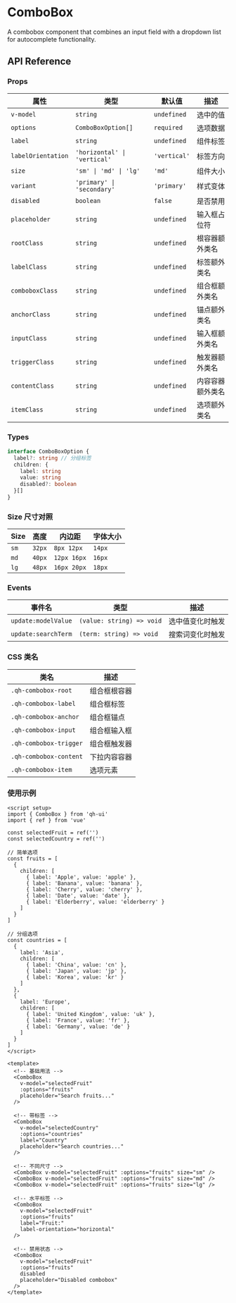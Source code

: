 # ComboBox
A combobox component that combines an input field with a dropdown list for autocomplete functionality.

<script setup>
import { ComboBox } from 'qh-ui'
import { ref } from 'vue'

const selectedValue = ref('')

const options = [
  {
    children: [
      { label: 'Apple', value: 'apple' },
      { label: 'Banana', value: 'banana' },
      { label: 'Cherry', value: 'cherry' },
      { label: 'Date', value: 'date' }
    ]
  }
]
</script>

<ComponentPreview name="ComboBoxDemo">
  <ComboBox v-model="selectedValue" :options="options" label="Choose a fruit" />
</ComponentPreview>

## API Reference

### Props

| 属性 | 类型 | 默认值 | 描述 |
| --- | --- | --- | --- |
| `v-model` | `string` | `undefined` | 选中的值 |
| `options` | `ComboBoxOption[]` | `required` | 选项数据 |
| `label` | `string` | `undefined` | 组件标签 |
| `labelOrientation` | `'horizontal' \| 'vertical'` | `'vertical'` | 标签方向 |
| `size` | `'sm' \| 'md' \| 'lg'` | `'md'` | 组件大小 |
| `variant` | `'primary' \| 'secondary'` | `'primary'` | 样式变体 |
| `disabled` | `boolean` | `false` | 是否禁用 |
| `placeholder` | `string` | `undefined` | 输入框占位符 |
| `rootClass` | `string` | `undefined` | 根容器额外类名 |
| `labelClass` | `string` | `undefined` | 标签额外类名 |
| `comboboxClass` | `string` | `undefined` | 组合框额外类名 |
| `anchorClass` | `string` | `undefined` | 锚点额外类名 |
| `inputClass` | `string` | `undefined` | 输入框额外类名 |
| `triggerClass` | `string` | `undefined` | 触发器额外类名 |
| `contentClass` | `string` | `undefined` | 内容容器额外类名 |
| `itemClass` | `string` | `undefined` | 选项额外类名 |

### Types

```typescript
interface ComboBoxOption {
  label?: string // 分组标签
  children: {
    label: string
    value: string
    disabled?: boolean
  }[]
}
```

### Size 尺寸对照

| Size | 高度 | 内边距 | 字体大小 |
| --- | --- | --- | --- |
| `sm` | `32px` | `8px 12px` | `14px` |
| `md` | `40px` | `12px 16px` | `16px` |
| `lg` | `48px` | `16px 20px` | `18px` |

### Events

| 事件名 | 类型 | 描述 |
| --- | --- | --- |
| `update:modelValue` | `(value: string) => void` | 选中值变化时触发 |
| `update:searchTerm` | `(term: string) => void` | 搜索词变化时触发 |

### CSS 类名

| 类名 | 描述 |
| --- | --- |
| `.qh-combobox-root` | 组合框根容器 |
| `.qh-combobox-label` | 组合框标签 |
| `.qh-combobox-anchor` | 组合框锚点 |
| `.qh-combobox-input` | 组合框输入框 |
| `.qh-combobox-trigger` | 组合框触发器 |
| `.qh-combobox-content` | 下拉内容容器 |
| `.qh-combobox-item` | 选项元素 |

### 使用示例

```vue
<script setup>
import { ComboBox } from 'qh-ui'
import { ref } from 'vue'

const selectedFruit = ref('')
const selectedCountry = ref('')

// 简单选项
const fruits = [
  {
    children: [
      { label: 'Apple', value: 'apple' },
      { label: 'Banana', value: 'banana' },
      { label: 'Cherry', value: 'cherry' },
      { label: 'Date', value: 'date' },
      { label: 'Elderberry', value: 'elderberry' }
    ]
  }
]

// 分组选项
const countries = [
  {
    label: 'Asia',
    children: [
      { label: 'China', value: 'cn' },
      { label: 'Japan', value: 'jp' },
      { label: 'Korea', value: 'kr' }
    ]
  },
  {
    label: 'Europe',
    children: [
      { label: 'United Kingdom', value: 'uk' },
      { label: 'France', value: 'fr' },
      { label: 'Germany', value: 'de' }
    ]
  }
]
</script>

<template>
  <!-- 基础用法 -->
  <ComboBox
    v-model="selectedFruit"
    :options="fruits"
    placeholder="Search fruits..."
  />

  <!-- 带标签 -->
  <ComboBox
    v-model="selectedCountry"
    :options="countries"
    label="Country"
    placeholder="Search countries..."
  />

  <!-- 不同尺寸 -->
  <ComboBox v-model="selectedFruit" :options="fruits" size="sm" />
  <ComboBox v-model="selectedFruit" :options="fruits" size="md" />
  <ComboBox v-model="selectedFruit" :options="fruits" size="lg" />

  <!-- 水平标签 -->
  <ComboBox
    v-model="selectedFruit"
    :options="fruits"
    label="Fruit:"
    label-orientation="horizontal"
  />

  <!-- 禁用状态 -->
  <ComboBox
    v-model="selectedFruit"
    :options="fruits"
    disabled
    placeholder="Disabled combobox"
  />
</template>
```
